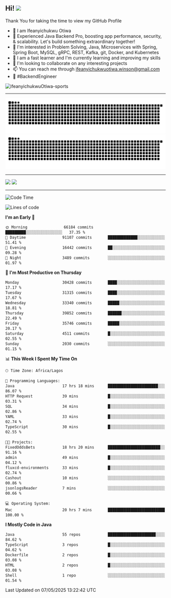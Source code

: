<!-- BLOG-POST-LIST:START --><!-- BLOG-POST-LIST:END -->

## Hi! <img src="https://media.giphy.com/media/hvRJCLFzcasrR4ia7z/giphy.gif" width="4%"> 

Thank You for taking the time to view my GitHub Profile

- 👋 I am Ifeanyichukwu Otiwa
- 🚀 Experienced Java Backend Pro, boosting app performance, security, & scalability. Let's build something extraordinary together!
- 👀 I'm interested in Problem Solving, Java, Microservices with Spring, Spring Boot, MySQL, gRPC, REST, Kafka, git, Docker, and Kubernetes
- 🌱 I am a fast learner and I'm currently learning and improving my skills
- 💞️ I'm looking to collaborate on any interesting projects
- 📫 You can reach me through ifeanyichukwuotiwa.winson@gmail.com
- 🚀 #BackendEngineer

<p align="left" marginTop="10px"> <img src="https://komarev.com/ghpvc/?username=ifeanyichukwuOtiwa-sports&label=Profile%20views&color=0e75b6&style=for-the-badge" alt="ifeanyichukwuOtiwa-sports" /> </p>

***

<!--🐍📈SNAKEGRAPH / 🌐WEBSITE: https://github.com/Platane/snk -->
![github contribution grid snake animation](https://raw.githubusercontent.com/ifeanyichukwuOtiwa-sports/ifeanyichukwuOtiwa-sports/output/github-contribution-grid-snake-dark.svg#gh-dark-mode-only)![github contribution grid snake animation](https://raw.githubusercontent.com/ifeanyichukwuOtiwa-sports/ifeanyichukwuOtiwa-sports/output/github-contribution-grid-snake.svg#gh-light-mode-only)

***

<p float="left">
  <img float="left" src="https://github-readme-stats.vercel.app/api?username=ifeanyichukwuOtiwa-sports&count_private=true&include_all_commits=true&theme=react&show_icons=true" />
  <img float="right" src="https://github-readme-stats.vercel.app/api/top-langs/?username=ifeanyichukwuOtiwa-sports&layout=compact&show_icons=true&theme=react" /> 
</p>

***



<!--START_SECTION:waka-->
![Code Time](http://img.shields.io/badge/Code%20Time-3%2C666%20hrs%2059%20mins-blue)

![Lines of code](https://img.shields.io/badge/From%20Hello%20World%20I%27ve%20Written-48.9%20million%20lines%20of%20code-blue)

**I'm an Early 🐤** 

```text
🌞 Morning                66184 commits       █████████░░░░░░░░░░░░░░░░   37.35 % 
🌆 Daytime                91107 commits       █████████████░░░░░░░░░░░░   51.41 % 
🌃 Evening                16442 commits       ██░░░░░░░░░░░░░░░░░░░░░░░   09.28 % 
🌙 Night                  3489 commits        ░░░░░░░░░░░░░░░░░░░░░░░░░   01.97 % 
```
📅 **I'm Most Productive on Thursday** 

```text
Monday                   30428 commits       ████░░░░░░░░░░░░░░░░░░░░░   17.17 % 
Tuesday                  31315 commits       ████░░░░░░░░░░░░░░░░░░░░░   17.67 % 
Wednesday                33340 commits       █████░░░░░░░░░░░░░░░░░░░░   18.81 % 
Thursday                 39852 commits       ██████░░░░░░░░░░░░░░░░░░░   22.49 % 
Friday                   35746 commits       █████░░░░░░░░░░░░░░░░░░░░   20.17 % 
Saturday                 4511 commits        █░░░░░░░░░░░░░░░░░░░░░░░░   02.55 % 
Sunday                   2030 commits        ░░░░░░░░░░░░░░░░░░░░░░░░░   01.15 % 
```


📊 **This Week I Spent My Time On** 

```text
🕑︎ Time Zone: Africa/Lagos

💬 Programming Languages: 
Java                     17 hrs 18 mins      ██████████████████████░░░   86.07 % 
HTTP Request             39 mins             █░░░░░░░░░░░░░░░░░░░░░░░░   03.31 % 
SQL                      34 mins             █░░░░░░░░░░░░░░░░░░░░░░░░   02.86 % 
YAML                     33 mins             █░░░░░░░░░░░░░░░░░░░░░░░░   02.74 % 
TypeScript               30 mins             █░░░░░░░░░░░░░░░░░░░░░░░░   02.55 % 

🐱‍💻 Projects: 
FixedOddsBets            18 hrs 20 mins      ███████████████████████░░   91.16 % 
admin                    49 mins             █░░░░░░░░░░░░░░░░░░░░░░░░   04.12 % 
fluxcd-environments      33 mins             █░░░░░░░░░░░░░░░░░░░░░░░░   02.74 % 
Cashout                  10 mins             ░░░░░░░░░░░░░░░░░░░░░░░░░   00.86 % 
jsonlogsReader           7 mins              ░░░░░░░░░░░░░░░░░░░░░░░░░   00.66 % 

💻 Operating System: 
Mac                      20 hrs 7 mins       █████████████████████████   100.00 % 
```

**I Mostly Code in Java** 

```text
Java                     55 repos            █████████████████████░░░░   84.62 % 
TypeScript               3 repos             █░░░░░░░░░░░░░░░░░░░░░░░░   04.62 % 
Dockerfile               2 repos             █░░░░░░░░░░░░░░░░░░░░░░░░   03.08 % 
HTML                     2 repos             █░░░░░░░░░░░░░░░░░░░░░░░░   03.08 % 
Shell                    1 repo              ░░░░░░░░░░░░░░░░░░░░░░░░░   01.54 % 
```




 Last Updated on 07/05/2025 13:22:42 UTC
<!--END_SECTION:waka-->

<!--
<p align="center">
![trophy](https://github-profile-trophy.vercel.app/?username=ifeanyichukwuOtiwa-sports&theme=onedark) (https://github.com/ryo-ma/github-profile-trophy)
</p>
-->

<!---
ifeanyi-otiwa/ifeanyi-otiwa is a ✨ special ✨ repository because its `README.md` (this file) appears on your GitHub profile.
You can click the Preview link to take a look at your changes.
--->
